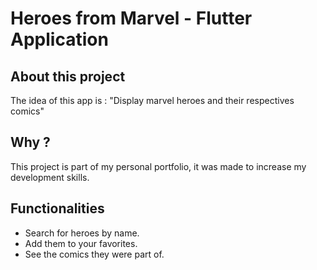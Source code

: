 # Heroes from Marvel - Flutter Application


## About this project

The idea of this app is : 
"Display marvel heroes and their respectives comics"

## Why ?

This project is part of my personal portfolio, it was made to increase my development skills.

## Functionalities

- Search for heroes by name.
- Add them to your favorites.
- See the comics they were part of.